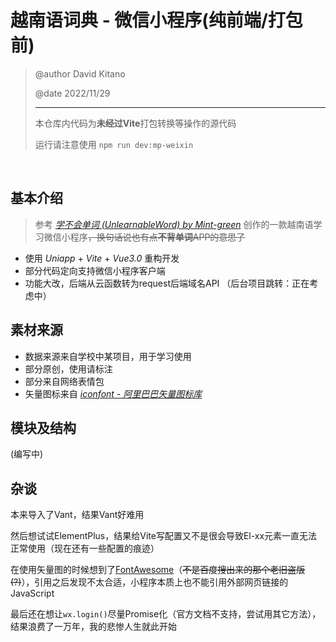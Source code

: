 # 越南语词典 - 微信小程序(纯前端/打包前)

> @author David Kitano
>
> @date 2022/11/29
>
> ----
>
> 本仓库内代码为**未经过Vite**打包转换等操作的源代码
>
> 运行请注意使用 `npm run dev:mp-weixin`
>

<br>

## 基本介绍

> 参考&nbsp;[*学不会单词 (UnlearnableWord) by Mint-green*](https://github.com/Mint-green/UnlearnableWord)&nbsp;创作的一款越南语学习微信小程序<del>，换句话说也有点<strong>不背单词</strong>APP的意思了</del>
>
* 使用 *Uniapp* + *Vite* + *Vue3.0* 重构开发
* 部分代码定向支持微信小程序客户端
* 功能大改，后端从云函数转为request后端域名API （后台项目跳转：正在考虑中）

## 素材来源

* 数据来源来自学校中某项目，用于学习使用
* 部分原创，使用请标注
* 部分来自网络表情包
* 矢量图标来自&nbsp;[*iconfont - 阿里巴巴矢量图标库*](https://www.iconfont.cn/)

## 模块及结构

(编写中)

## 杂谈

本来导入了Vant，结果Vant好难用

然后想试试ElementPlus，结果给Vite写配置又不是很会导致El-xx元素一直无法正常使用（现在还有一些配置的痕迹）

在使用矢量图的时候想到了[FontAwesome](https://fontawesome.com/start)（~~不是百度搜出来的那个老旧盗版(?)~~），引用之后发现不太合适，小程序本质上也不能引用外部网页链接的JavaScript

最后还在想让`wx.login()`尽量Promise化（官方文档不支持，尝试用其它方法），结果浪费了一万年，我的悲惨人生就此开始
